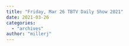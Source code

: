 ```yaml
---
title: "Friday, Mar 26 TBTV Daily Show 2021"
date: 2021-03-26
categories: 
  - "archives"
author: "millerj"
---
```



